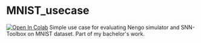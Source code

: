# MNIST_usecase
[![Open In Colab](https://colab.research.google.com/assets/colab-badge.svg)](https://colab.research.google.com/github/rkcz/MNIST_usecase/blob/master/MNIST_usecase.ipynb)
Simple use case for evaluating Nengo simulator and SNN-Toolbox on MNIST dataset. Part of my bachelor's work.
